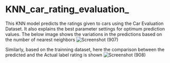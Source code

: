 # KNN_car_rating_evaluation_
This KNN model predicts the ratings given to cars using the Car Evaluation Dataset. It also explains the best parameter settings for optimum prediction values.
The below image shows the variations in the predictions based on the number of nearest neighbors 
![Screenshot (907)](https://user-images.githubusercontent.com/46881796/108905862-3a219600-7646-11eb-9535-b4a819f96fc1.png)


Similarly, based on the trainning dataset, here the comparison between the predicted and the Actual label rating is shown 
![Screenshot (908)](https://user-images.githubusercontent.com/46881796/108906274-b61bde00-7646-11eb-8c16-1cb84ed19691.png)
